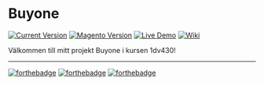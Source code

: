 # Buyone

[![Current Version](https://img.shields.io/badge/version-alpha-green.svg)](https://github.com/1dv430/lc222ak-project)
[![Magento Version](https://img.shields.io/badge/magento%20version-2.0.4-blue.svg)](https://github.com/1dv430/lc222ak-project)
[![Live Demo](https://img.shields.io/badge/demo-online-green.svg)](http://buyone.se) 
[![Wiki](https://img.shields.io/badge/wiki-view-orange.svg?maxAge=2592000)](https://github.com/1dv430/lc222ak-project/wiki)


Välkommen till mitt projekt Buyone i kursen 1dv430!









---

[![forthebadge](http://forthebadge.com/images/badges/built-with-love.svg)](http://forthebadge.com)
[![forthebadge](http://forthebadge.com/images/badges/made-with-crayons.svg)](http://forthebadge.com)
[![forthebadge](http://forthebadge.com/images/badges/powered-by-electricity.svg)](http://forthebadge.com)
